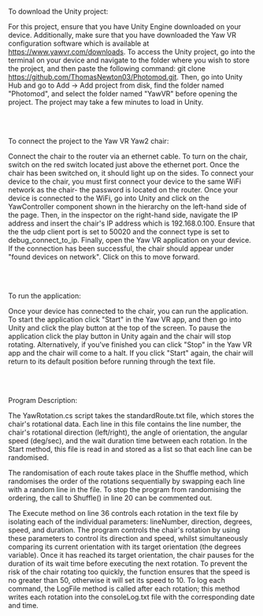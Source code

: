 To download the Unity project:

For this project, ensure that you have Unity Engine downloaded on your device. Additionally, make sure that you have downloaded the Yaw VR configuration software which is available at https://www.yawvr.com/downloads.
To access the Unity project, go into the terminal on your device and navigate to the folder where you wish to store the project, and then paste the following command: git clone https://github.com/ThomasNewton03/Photomod.git. Then, go into Unity Hub and go to Add -> Add project from disk, find the folder named "Photomod", and select the folder named "YawVR" before opening the project. The project may take a few minutes to load in Unity.

<br> <br />


To connect the project to the Yaw VR Yaw2 chair:

Connect the chair to the router via an ethernet cable. To turn on the chair, switch on the red switch located just above the ethernet port. Once the chair has been switched on, it should light up on the sides. To connect your device to the chair, you must first connect your device to the same WiFi network as the chair- the password is located on the router. Once your device is connected to the WiFi, go into Unity and click on the YawController component shown in the hierarchy on the left-hand side of the page. Then, in the inspector on the right-hand side, navigate the IP address and insert the chair's IP address which is 192.168.0.100. Ensure that the the udp client port is set to 50020 and the connect type is set to debug_connect_to_ip. Finally, open the Yaw VR application on your device. If the connection has been successful, the chair should appear under "found devices on network". Click on this to move forward.

<br> <br />


To run the application:

Once your device has connected to the chair, you can run the application. To start the application click "Start" in the Yaw VR app, and then go into Unity and click the play button at the top of the screen. To pause the application click the play button in Unity again and the chair will stop rotating. Alternatively, if you've finished you can click "Stop" in the Yaw VR app and the chair will come to a halt. If you click "Start" again, the chair will return to its default position before running through the text file.

<br> <br />


Program Description:

The YawRotation.cs script takes the standardRoute.txt file, which stores the chair's rotational data. Each line in this file contains the line number, the chair's rotational direction (left/right), the angle of orientation, the angular speed (deg/sec), and the wait duration time between each rotation. In the Start method, this file is read in and stored as a list so that each line can be randomised.

The randomisation of each route takes place in the Shuffle method, which randomises the order of the rotations sequentially by swapping each line with a random line in the file. To stop the program from randomising the ordering, the call to Shuffle() in line 20 can be commented out.

The Execute method on line 36 controls each rotation in the text file by isolating each of the individual parameters: lineNumber, direction, degrees, speed, and duration. The program controls the chair's rotation by using these parameters to control its direction and speed, whilst simultaneously comparing its current orientation with its target orientation (the degrees variable). Once it has reached its target orientation, the chair pauses for the duration of its wait time before executing the next rotation. To prevent the risk of the chair rotating too quickly, the function ensures that the speed is no greater than 50, otherwise it will set its speed to 10. To log each command, the LogFile method is called after each rotation; this method writes each rotation into the consoleLog.txt file with the corresponding date and time.
